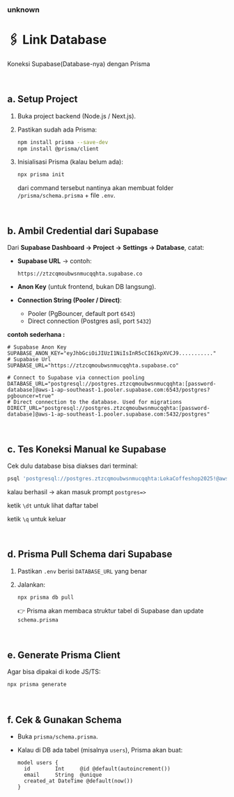 ### unknown

# 🖇️ Link Database

Koneksi Supabase(Database-nya) dengan Prisma

<br/>

## a. **Setup Project**

1. Buka project backend (Node.js / Next.js).
2. Pastikan sudah ada Prisma:
    
    ```bash
    npm install prisma --save-dev
    npm install @prisma/client
    ```
    
3. Inisialisasi Prisma (kalau belum ada):
    
    ```bash
    npx prisma init
    ```
    
    dari command tersebut nantinya akan membuat folder `/prisma/schema.prisma` + file `.env`.
    

<br/>

## b. **Ambil Credential dari Supabase**

Dari **Supabase Dashboard → Project → Settings → Database**, catat:

- **Supabase URL** → contoh:
    
    ```
    https://ztzcqmoubwsnmucqqhta.supabase.co
    
    ```
    
- **Anon Key** (untuk frontend, bukan DB langsung).
- **Connection String (Pooler / Direct)**:
    - Pooler (PgBouncer, default port `6543`)
    - Direct connection (Postgres asli, port `5432`)

**contoh sederhana :**

```tsx
# Supabase Anon Key
SUPABASE_ANON_KEY="eyJhbGciOiJIUzI1NiIsInR5cCI6IkpXVCJ9..........."
# Supabase Url
SUPABASE_URL="https://ztzcqmoubwsnmucqqhta.supabase.co"

# Connect to Supabase via connection pooling
DATABASE_URL="postgresql://postgres.ztzcqmoubwsnmucqqhta:[password-database]@aws-1-ap-southeast-1.pooler.supabase.com:6543/postgres?pgbouncer=true"
# Direct connection to the database. Used for migrations
DIRECT_URL="postgresql://postgres.ztzcqmoubwsnmucqqhta:[password-database]@aws-1-ap-southeast-1.pooler.supabase.com:5432/postgres"
```

<br/>

## c. **Tes Koneksi Manual ke Supabase**

Cek dulu database bisa diakses dari terminal:

```bash
psql 'postgresql://postgres.ztzcqmoubwsnmucqqhta:LokaCoffeshop2025!@aws-1-ap-southeast-1.pooler.supabase.com:5432/postgres?sslmode=require'
```

kalau berhasil → akan masuk prompt `postgres=>`

ketik `\dt` untuk lihat daftar tabel

ketik `\q` untuk keluar

<br/>

## d. **Prisma Pull Schema dari Supabase**

1. Pastikan `.env` berisi `DATABASE_URL` yang benar
2. Jalankan:
    
    ```bash
    npx prisma db pull
    ```
    
    👉 Prisma akan membaca struktur tabel di Supabase dan update `schema.prisma`
    

<br/>

## e. **Generate Prisma Client**

Agar bisa dipakai di kode JS/TS:

```bash
npx prisma generate
```

<br/>

## f. **Cek & Gunakan Schema**

- Buka `prisma/schema.prisma`.
- Kalau di DB ada tabel (misalnya `users`), Prisma akan buat:
    
    ```tsx
    model users {
      id        Int     @id @default(autoincrement())
      email     String  @unique
      created_at DateTime @default(now())
    }
    ```
